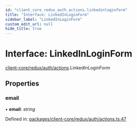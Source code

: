 ```yaml
---
id: "client_core_redux_auth_actions.linkedinloginform"
title: "Interface: LinkedInLoginForm"
sidebar_label: "LinkedInLoginForm"
custom_edit_url: null
hide_title: true
---
```


# Interface: LinkedInLoginForm

[client-core/redux/auth/actions](../modules/client_core_redux_auth_actions.md).LinkedInLoginForm

## Properties

### email

• **email**: *string*

Defined in: [packages/client-core/redux/auth/actions.ts:47](https://github.com/xr3ngine/xr3ngine/blob/9d253dc38/packages/client-core/redux/auth/actions.ts#L47)

